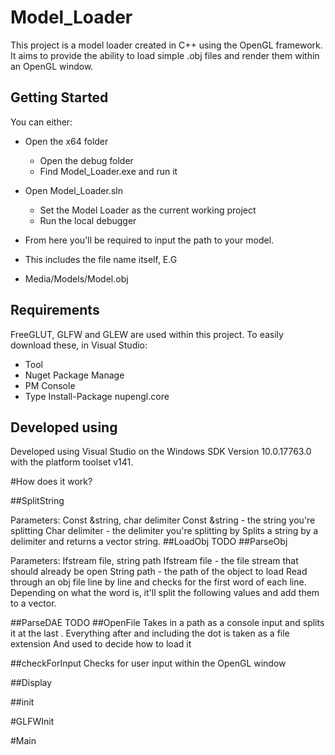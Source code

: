 # Model_Loader

This project is a model loader created in C++ using the OpenGL framework. It aims to provide the ability to load simple .obj files
and render them within an OpenGL window. 

## Getting Started
You can either:
* Open the x64 folder
  * Open the debug folder
  * Find Model_Loader.exe and run it
 
* Open Model_Loader.sln
  * Set the Model Loader as the current working project
  * Run the local debugger
  
* From here you'll be required to input the path to your model. 
* This includes the file name itself, E.G
* Media/Models/Model.obj
## Requirements
FreeGLUT, GLFW and GLEW are used within this project. To easily download these, in Visual Studio:
* Tool
* Nuget Package Manage
* PM Console
* Type Install-Package nupengl.core

## Developed using
Developed using Visual Studio on the  Windows SDK Version 10.0.17763.0 with the platform toolset v141.

#How does it work?

##SplitString

Parameters:
Const &string, char delimiter
Const &string - the string you're splitting
Char delimiter - the delimiter you're splitting by
Splits a string by a delimiter and returns a vector string. 
##LoadObj
TODO
##ParseObj

Parameters: Ifstream file, string path
Ifstream file - the file stream that should already be open
String path - the path of the object to load
Read through an obj file line by line and checks for the first word of each line. 
Depending on what the word is, it'll split the following values and add them to a vector. 

##ParseDAE
TODO
##OpenFile
Takes in a path as a console input and splits it at the last .
Everything after and including the dot is taken as a file extension
And used to decide how to load it

##checkForInput
Checks for user input within the OpenGL window

##Display

##init

#GLFWInit

#Main




